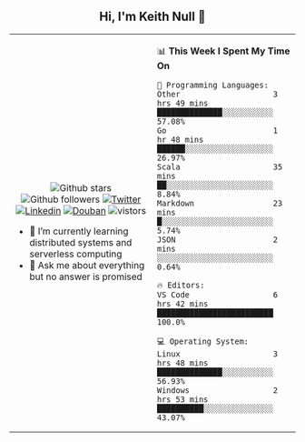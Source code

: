 <h2 align="center"> Hi, I'm Keith Null 👋 </h2>

<table>
    <tr>
        <td valign="center" width="50%">
            <p align="center">
              <img src="https://img.shields.io/github/stars/keithnull?style=social" alt="Github stars" />
              <img src="https://img.shields.io/github/followers/keithnull?style=social" alt="Github followers" />
              <a href="https://twitter.com/_keithnull"><img src="https://img.shields.io/badge/@__keithnull-1DA1F2?style=flat&logo=Twitter&logoColor=white" alt="Twitter"/></a>
              <a href="https://www.linkedin.com/in/wuzhengke/?locale=en_US"><img src="https://img.shields.io/badge/@wuzhengke-0073b1?style=flat&logo=LinkedIn&logoColor=white" alt="Linkedin" /></a>
              <a href="https://www.douban.com/people/keith1"><img src="https://img.shields.io/badge/@keith1-007722?style=flat&logo=Douban&logoColor=white" alt="Douban" /></a>
              <img src="https://visitor-badge.glitch.me/badge?page_id=keithnull" alt="vistors" />
            </p>
            <ul>
                <li>🌱 I’m currently learning distributed systems and serverless computing</li>
                <li>💬 Ask me about everything but no answer is promised</li>
            </ul>
        </td>
       <td valign="top" width="50%">
    
<!--START_SECTION:waka-->
📊 **This Week I Spent My Time On** 

```text
💬 Programming Languages: 
Other                    3 hrs 49 mins       ██████████████░░░░░░░░░░░   57.08% 
Go                       1 hr 48 mins        ██████░░░░░░░░░░░░░░░░░░░   26.97% 
Scala                    35 mins             ██░░░░░░░░░░░░░░░░░░░░░░░   8.84% 
Markdown                 23 mins             █░░░░░░░░░░░░░░░░░░░░░░░░   5.74% 
JSON                     2 mins              ░░░░░░░░░░░░░░░░░░░░░░░░░   0.64%

🔥 Editors: 
VS Code                  6 hrs 42 mins       █████████████████████████   100.0%

💻 Operating System: 
Linux                    3 hrs 48 mins       ██████████████░░░░░░░░░░░   56.93% 
Windows                  2 hrs 53 mins       ██████████░░░░░░░░░░░░░░░   43.07%

```


<!--END_SECTION:waka-->
</td></tr>
</table>


